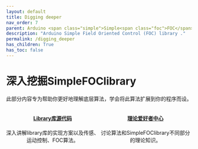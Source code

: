 ```yaml
---
layout: default
title: Digging deeper
nav_order: 7
parent: Arduino <span class="simple">Simple<span class="foc">FOC</span>library</span>
description: "Arduino Simple Field Oriented Control (FOC) library ."
permalink: /digging_deeper
has_children: True
has_toc: false
---
```


# 深入挖掘SimpleFOClibrary

此部分内容专为帮助你更好地理解底层算法，学会将此算法扩展到你的程序而设。
<div style="width:100%; display:flex">
    <div style="width:50%;text-align:center;" class="">
        <a href="source_code">
            <i class="fa fa-4x fa-code"></i>
            <h4 style="color:inherit">Library库源代码</h4>
            </a>
            <p>深入讲解library库的实现方案以及传感、运动控制、FOC算法。</p>
    </div>
    <div style="width:50%;text-align:center;" class="">
        <a href="theory_corner">
            <i class="fa fa-4x fa-graduation-cap"></i>
            <h4 style="color:inherit">理论爱好者中心</h4>
         </a>
         <p>讨论算法和<span class="simple">Simple<span class="foc">FOC</span>library不同部分的理论知识。</span> </p>
    </div>
</div>


